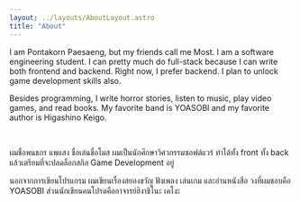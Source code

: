 ```yaml
---
layout: ../layouts/AboutLayout.astro
title: "About"
---
```


I am Pontakorn Paesaeng, but my friends call me Most. I am a software engineering student.
I can pretty much do full-stack because I can write both frontend and backend. Right now, I
prefer backend. I plan to unlock game development skills also.

Besides programming, I write horror stories, listen to music, play video games, and read books.
My favorite band is YOASOBI and my favorite author is Higashino Keigo.

<br />

ผมชื่อพนธกร แพแสง ชื่อเล่นชื่อโมส ผมเป็นนักศึกษาวิศวกรรมซอฟต์แวร์ ทำได้ทั้ง front ทั้ง back แล้วเตรียมที่จะปลดล็อกสกิล Game Development อยู่

นอกจากการเขียนโปรแกรม ผมเขียนเรื่องสยองขวัญ ฟังเพลง เล่นเกม และอ่านหนังสือ วงที่ผมชอบคือ YOASOBI ส่วนนักเขียนคนโปรดคืออาจารย์ฮิงาชิโนะ เคโงะ
